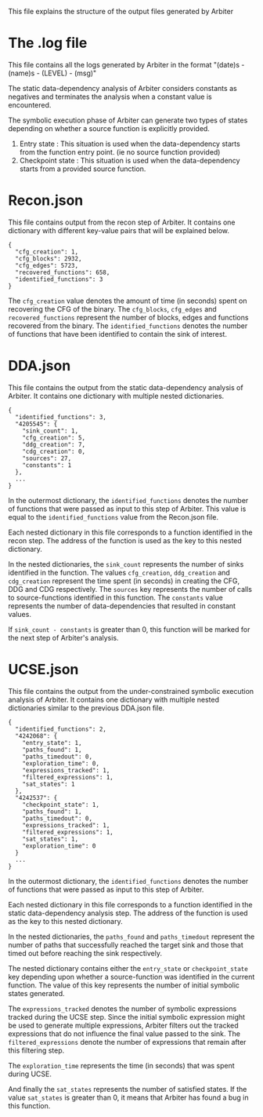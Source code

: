 This file explains the structure of the output files generated by Arbiter

# The .log file


This file contains all the logs generated by Arbiter in the format "(date)s - (name)s - (LEVEL) - (msg)"


The static data-dependency analysis of Arbiter considers constants as negatives and terminates the analysis when a constant value is encountered.


The symbolic execution phase of Arbiter can generate two types of states depending on whether a source function is explicitly provided.


1. Entry state : This situation is used when the data-dependency starts from the function entry point. (ie no source function provided)
2. Checkpoint state : This situation is used when the data-dependency starts from a provided source function.


# Recon.json

This file contains output from the recon step of Arbiter.
It contains one dictionary with different key-value pairs that will be explained below.

```
{
  "cfg_creation": 1,           
  "cfg_blocks": 2932,          
  "cfg_edges": 5723,
  "recovered_functions": 658,  
  "identified_functions": 3    
} 

```

The `cfg_creation` value denotes the amount of time (in seconds) spent on recovering the CFG of the binary.
The `cfg_blocks`, `cfg_edges` and `recovered_functions` represent the number of blocks, edges and functions recovered from the binary.
The `identified_functions` denotes the number of functions that have been identified to contain the sink of interest.


# DDA.json


This file contains the output from the static data-dependency analysis of Arbiter.
It contains one dictionary with multiple nested dictionaries.

```
{
  "identified_functions": 3,   
  "4205545": {                 
    "sink_count": 1,
    "cfg_creation": 5,         
    "ddg_creation": 7,         
    "cdg_creation": 0,         
    "sources": 27,             
    "constants": 1             
  },
  ...
}
```

In the outermost dictionary, the `identified_functions` denotes the number of functions that were passed as input to this step of Arbiter.
This value is equal to the `identified_functions` value from the Recon.json file.


Each nested dictionary in this file corresponds to a function identified in the recon step.
The address of the function is used as the key to this nested dictionary.

In the nested dictionaries, the `sink_count` represents the number of sinks identified in the function.
The values `cfg_creation`, `ddg_creation` and `cdg_creation` represent the time spent (in seconds) in creating the CFG, DDG and CDG respectively.
The `sources` key represents the number of calls to source-functions identified in this function.
The `constants` value represents the number of data-dependencies that resulted in constant values.

If `sink_count - constants` is greater than 0, this function will be marked for the next step of Arbiter's analysis.


# UCSE.json


This file contains the output from the under-constrained symbolic execution analysis of Arbiter.
It contains one dictionary with multiple nested dictionaries similar to the previous DDA.json file.

```
{
  "identified_functions": 2,   
  "4242068": {                 
    "entry_state": 1,
    "paths_found": 1,          
    "paths_timedout": 0,       
    "exploration_time": 0,     
    "expressions_tracked": 1,  
    "filtered_expressions": 1, 
    "sat_states": 1
  },    
  "4242537": {
    "checkpoint_state": 1,     
    "paths_found": 1,          
    "paths_timedout": 0,
    "expressions_tracked": 1,
    "filtered_expressions": 1,
    "sat_states": 1,
    "exploration_time": 0
  } 
  ...
}

```

In the outermost dictionary, the `identified_functions` denotes the number of functions that were passed as input to this step of Arbiter.


Each nested dictionary in this file corresponds to a function identified in the static data-dependency analysis step.
The address of the function is used as the key to this nested dictionary.

In the nested dictionaries, the `paths_found` and `paths_timedout` represent the number of paths that successfully reached the target sink and those that timed out before reaching the sink respectively.


The nested dictionary contains either the `entry_state` or `checkpoint_state` key depending upon whether a source-function was identified in the current function.
The value of this key represents the number of initial symbolic states generated.

The `expressions_tracked` denotes the number of symbolic expressions tracked during the UCSE step.
Since the initial symbolic expression might be used to generate multiple expressions, Arbiter filters out the tracked expressions that do not influence the final value passed to the sink.
The `filtered_expressions` denote the number of expressions that remain after this filtering step.

The `exploration_time` represents the time (in seconds) that was spent during UCSE.

And finally the `sat_states` represents the number of satisfied states.
If the value `sat_states` is greater than 0, it means that Arbiter has found a bug in this function.
